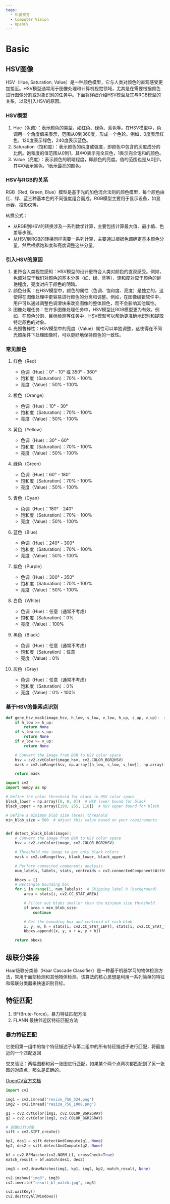 ```yaml
---
tags:
  - 机器视觉
  - Computer Vision
  - OpenCV
---
```


# Basic

## HSV图像
HSV（Hue, Saturation, Value）是一种颜色模型，它与人类对颜色的直观感受更加接近。HSV模型通常用于图像处理和计算机视觉领域，尤其是在需要根据颜色进行图像分割或对象识别的任务中。下面将详细介绍HSV模型及其与RGB模型的关系，以及引入HSV的原因。

### HSV模型
1. Hue（色调）：表示颜色的类型，如红色、绿色、蓝色等。在HSV模型中，色调用一个角度值来表示，范围从0到360度，形成一个色轮。例如，0度表示红色，120度表示绿色，240度表示蓝色。
2. Saturation（饱和度）：表示颜色的纯度或强度，即颜色中包含的灰度成分的比例。饱和度的值范围从0到1，其中0表示完全灰色，1表示完全饱和的颜色。
3. Value（亮度）：表示颜色的明暗程度，即颜色的亮度。值的范围也是从0到1，其中0表示黑色，1表示最亮的颜色。

### HSV与RGB的关系
RGB（Red, Green, Blue）模型是基于光的加色混合法则的颜色模型，每个颜色由红、绿、蓝三种基本色的不同强度组合而成。RGB模型主要用于显示设备，如显示器、投影仪等。

转换公式：
- 从RGB到HSV的转换涉及一系列数学计算，主要包括计算最大值、最小值、色差等步骤。
- 从HSV到RGB的转换同样需要一系列计算，主要通过根据色调确定基本颜色分量，然后根据饱和度和亮度调整这些分量。

### 引入HSV的原因
1. 更符合人类视觉感知：HSV模型的设计更符合人类对颜色的直观感受。例如，色调对应于我们对颜色的基本分类（红、绿、蓝等），饱和度对应于颜色的鲜艳程度，亮度对应于颜色的明暗。
2. 颜色分离：在HSV模型中，颜色的属性（色调、饱和度、亮度）是独立的，这使得在图像处理中更容易进行颜色的分离和调整。例如，在图像编辑软件中，用户可以通过调整色调滑块来改变图像的整体颜色，而不会影响其他属性。
3. 图像处理任务：在许多图像处理任务中，HSV模型比RGB模型更为有效。例如，在颜色分割、目标检测等任务中，HSV模型可以帮助更准确地识别和提取特定颜色的对象。
4. 光照鲁棒性：HSV模型中的亮度（Value）属性可以单独调整，这使得在不同光照条件下处理图像时，可以更好地保持颜色的一致性。

### 常见颜色
1. 红色（Red）
   - 色调（Hue）：0° - 10° 或 350° - 360°
   - 饱和度（Saturation）：70% - 100%
   - 亮度（Value）：50% - 100%

2. 橙色（Orange）
   - 色调（Hue）：10° - 30°
   - 饱和度（Saturation）：70% - 100%
   - 亮度（Value）：50% - 100%

3. 黄色（Yellow）
   - 色调（Hue）：30° - 60°
   - 饱和度（Saturation）：70% - 100%
   - 亮度（Value）：50% - 100%

4. 绿色（Green）
   - 色调（Hue）：60° - 180°
   - 饱和度（Saturation）：70% - 100%
   - 亮度（Value）：50% - 100%

5. 青色（Cyan）
   - 色调（Hue）：180° - 240°
   - 饱和度（Saturation）：70% - 100%
   - 亮度（Value）：50% - 100%

6. 蓝色（Blue）
   - 色调（Hue）：240° - 300°
   - 饱和度（Saturation）：70% - 100%
   - 亮度（Value）：50% - 100%

7. 紫色（Purple）
   - 色调（Hue）：300° - 350°
   - 饱和度（Saturation）：70% - 100%
   - 亮度（Value）：50% - 100%

8. 白色（White）
   - 色调（Hue）：任意（通常不考虑）
   - 饱和度（Saturation）：0%
   - 亮度（Value）：100%

9. 黑色（Black）
   - 色调（Hue）：任意（通常不考虑）
   - 饱和度（Saturation）：任意
   - 亮度（Value）：0%

10. 灰色（Gray）
    - 色调（Hue）：任意（通常不考虑）
    - 饱和度（Saturation）：0%
    - 亮度（Value）：0% - 100%

### 基于HSV的像素点识别
```python
def gene_hsv_mask(image_hsv, h_low, s_low, v_low, h_up, s_up, v_up):  # Threshold the image to get only black colors
    if h_low >= h_up:
        return None
    if s_low >= s_up:
        return None
    if v_low >= v_up:
        return None

    # Convert the image from BGR to HSV color space
    hsv = cv2.cvtColor(image_hsv, cv2.COLOR_BGR2HSV)
    mask = cv2.inRange(hsv, np.array([h_low, s_low, v_low]), np.array([h_up, s_up, v_up]))

    return mask
```

```python
import cv2
import numpy as np

# Define the color threshold for black in HSV color space
black_lower = np.array([0, 0, 0])  # HSV lower bound for black
black_upper = np.array([180, 255, 118])  # HSV upper bound for black

# Define a minimum blob size (area) threshold
min_blob_size = 500  # Adjust this value based on your requirements


def detect_black_blob(image):
    # Convert the image from BGR to HSV color space
    hsv = cv2.cvtColor(image, cv2.COLOR_BGR2HSV)

    # Threshold the image to get only black colors
    mask = cv2.inRange(hsv, black_lower, black_upper)

    # Perform connected components analysis
    num_labels, labels, stats, centroids = cv2.connectedComponentsWithStats(mask, connectivity=8)

    bboxs = []
    # Rectangle bounding box
    for i in range(1, num_labels):  # Skipping label 0 (background)
        area = stats[i, cv2.CC_STAT_AREA]

        # Filter out blobs smaller than the minimum size threshold
        if area < min_blob_size:
            continue

        # Get the bounding box and centroid of each blob
        x, y, w, h = stats[i, cv2.CC_STAT_LEFT], stats[i, cv2.CC_STAT_TOP], stats[i, cv2.CC_STAT_WIDTH], stats[i, cv2.CC_STAT_HEIGHT]
        bboxs.append([x, y, x + w, y + h])

    return bboxs

```

## 级联分类器

Haar级联分类器（Haar Cascade Classifier）是一种基于机器学习的物体检测方法，常用于面部检测和其他物体检测。该算法的核心思想是利用一系列简单的特征和级联分类器来快速识别目标。


## 特征匹配
1. BF(Brute-Force)，暴力特征匹配方法
2. FLANN 最快邻近区特征匹配方法

### 暴力特征匹配
它使用第一组中的每个特征描述子与第二组中的所有特征描述子进行匹配，将最接近的一个匹配返回

交叉验证：两幅图都和另一张图进行匹配，如果某个两个点两次都匹配到了另一张图的对应点，那么是正确的。

[OpenCV官方文档](https://docs.opencv.org/3.4/dc/dc3/tutorial_py_matcher.html)
```python
import cv2

img1 = cv2.imread("resize_756_324.png")
img2 = cv2.imread("resize_756_1008.png")

g1 = cv2.cvtColor(img1, cv2.COLOR_BGR2GRAY)
g2 = cv2.cvtColor(img2, cv2.COLOR_BGR2GRAY)

# 创建sift对象
sift = cv2.SIFT_create()

kp1, des1 = sift.detectAndCompute(g1, None)
kp2, des2 = sift.detectAndCompute(g2, None)

bf = cv2.BFMatcher(cv2.NORM_L1, crossCheck=True)
match_result = bf.match(des1, des2)

img3 = cv2.drawMatches(img1, kp1, img2, kp2, match_result, None)

cv2.imshow("img3", img3)
cv2.imwrite("result_bf_match.jpg", img3)

cv2.waitKey()
cv2.destroyAllWindows()

```



























